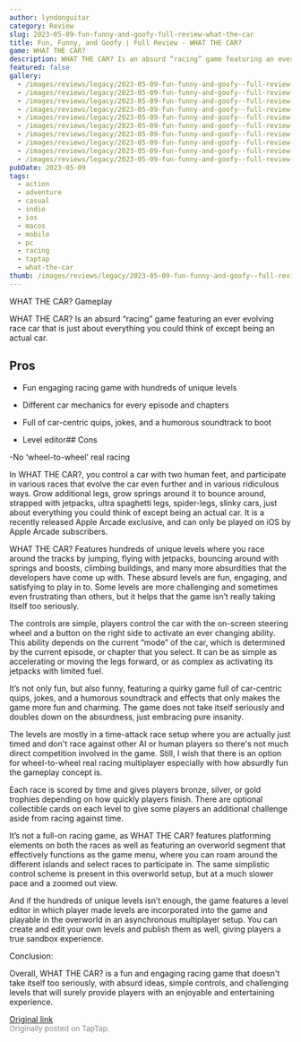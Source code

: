 ```yaml
---
author: lyndonguitar
category: Review
slug: 2023-05-09-fun-funny-and-goofy-full-review-what-the-car
title: Fun, Funny, and Goofy | Full Review - WHAT THE CAR?
game: WHAT THE CAR?
description: WHAT THE CAR? Is an absurd “racing” game featuring an ever evolving race car that is just about everything you could think of except being an actual car.
featured: false
gallery:
  - /images/reviews/legacy/2023-05-09-fun-funny-and-goofy--full-review---what-the-car-0.avif
  - /images/reviews/legacy/2023-05-09-fun-funny-and-goofy--full-review---what-the-car-1.avif
  - /images/reviews/legacy/2023-05-09-fun-funny-and-goofy--full-review---what-the-car-2.avif
  - /images/reviews/legacy/2023-05-09-fun-funny-and-goofy--full-review---what-the-car-3.avif
  - /images/reviews/legacy/2023-05-09-fun-funny-and-goofy--full-review---what-the-car-4.avif
  - /images/reviews/legacy/2023-05-09-fun-funny-and-goofy--full-review---what-the-car-5.avif
  - /images/reviews/legacy/2023-05-09-fun-funny-and-goofy--full-review---what-the-car-6.avif
  - /images/reviews/legacy/2023-05-09-fun-funny-and-goofy--full-review---what-the-car-7.avif
  - /images/reviews/legacy/2023-05-09-fun-funny-and-goofy--full-review---what-the-car-8.avif
  - /images/reviews/legacy/2023-05-09-fun-funny-and-goofy--full-review---what-the-car-9.avif
pubDate: 2023-05-09
tags:
  - action
  - adventure
  - casual
  - indie
  - ios
  - macos
  - mobile
  - pc
  - racing
  - taptap
  - what-the-car
thumb: /images/reviews/legacy/2023-05-09-fun-funny-and-goofy--full-review---what-the-car-0.avif
---
```


WHAT THE CAR?
Gameplay

WHAT THE CAR? Is an absurd “racing” game featuring an ever evolving race car that is just about everything you could think of except being an actual car.




## Pros



- Fun engaging racing game with hundreds of unique levels


- Different car mechanics for every episode and chapters


- Full of car-centric quips, jokes, and a humorous soundtrack to boot


- Level editor## Cons


-No ‘wheel-to-wheel’ real racing

In WHAT THE CAR?, you control a car with two human feet, and participate in various races that evolve the car even further and in various ridiculous ways. Grow additional legs, grow springs around it to bounce around, strapped with jetpacks, ultra spaghetti legs, spider-legs, slinky cars, just about everything you could think of except being an actual car.  It is a recently released Apple Arcade exclusive, and can only be played on iOS by Apple Arcade subscribers.

WHAT THE CAR? Features hundreds of unique levels  where you race around the tracks by jumping, flying with jetpacks, bouncing around with springs and boosts, climbing buildings, and many more absurdities that the developers have come up with. These absurd levels are fun, engaging, and satisfying to play in to. Some levels are more challenging and sometimes even frustrating than others, but it helps that the game isn’t really taking itself too seriously.

The controls are simple, players control the car with the on-screen steering wheel and a button on the right side to activate an ever changing ability. This ability depends on the current “mode” of the car, which is determined by the current episode, or chapter that you select. It can be as simple as accelerating or moving the legs forward, or as complex as activating its jetpacks with limited fuel.

It’s not only fun, but also funny, featuring a quirky game full of car-centric quips, jokes, and a humorous soundtrack and effects that only makes the game more fun and charming. The game does not take itself seriously and doubles down on the absurdness, just embracing pure insanity.

The levels are mostly in a time-attack race setup where you are actually just timed and don't race against other AI or human players so there's not much direct competition involved in the game. Still, I wish that there is an option for wheel-to-wheel real racing multiplayer especially with how absurdly fun the gameplay concept is.

Each race is scored by time and gives players bronze, silver, or gold trophies depending on how quickly players finish. There are optional collectible cards on each level to give some players an additional challenge aside from racing against time.

It’s not a full-on racing game, as WHAT THE CAR? features platforming elements on both the races as well as featuring an overworld segment that effectively functions as the game menu, where you can roam around the different islands and select races to participate in. The same simplistic control scheme is present in this overworld setup, but at a much slower pace and a zoomed out view.

And if the hundreds of unique levels isn’t enough, the game features a level editor in which player made levels are incorporated into the game and playable in the overworld in an asynchronous multiplayer setup. You can create and edit your own levels and publish them as well, giving players a true sandbox experience.

Conclusion:

Overall, WHAT THE CAR? is a fun and engaging racing game that doesn't take itself too seriously, with absurd ideas, simple controls, and challenging levels that will surely provide players with an enjoyable and entertaining experience.

[Original link](https://www.taptap.io/post/5386042)<br><span style="font-size: 0.95em; color: #888;">Originally posted on TapTap.</span>